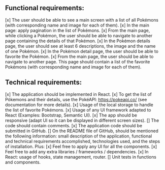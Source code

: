 ## Functional requirements:
[x] The user should be able to see a main screen with a list of all Pokémons (with
corresponding name and image for each of them).
[x] In the main page: apply pagination in the list of Pokémons.
[x] From the main page, while clicking a Pokémon, the user should be able to navigate to
another page containing the details of that Pokémon.
[x] In the Pokémon details page, the user should see at least 6 descriptions, the image and
the name of one Pokémon.
[x] In the Pokémon detail page, the user should be able to favorite the Pokémon.
[x] From the main page, the user should be able to navigate to another page. This page
should contain a list of the favorite Pokémons (with corresponding name and image for each
of them).

## Technical requirements:
[x] The application should be implemented in React.
[x] To get the list of Pókemons and their details, use the PokéAPI: https://pokeapi.co/ (see
documentation for more details).
[x] Usage of the local storage to handle the list of favorite Pokémons.
[x] Usage of any UI framework adapted to React (Examples: Bootstrap, Semantic UI).
[x] The app should be responsive (adapt UI so it can be displayed in different screen sizes).
[] The code should contain comments.
[x] The application code should be submitted in GitHub.
[] On the README file of GitHub, should be mentioned the following information: small
description of the application, functional and technical requirements accomplished,
technologies used, and the steps of installation.
Plus:
[x] Feel free to apply any UI for all the components.
[x] Feel free to add any extra libraries / frameworks / dependencies.
[x] In React: usage of hooks, state management, router.
[] Unit tests in functions and components.
